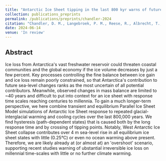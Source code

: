 ```yaml
---
title: "Antarctic Ice Sheet tipping in the last 800 kyr warns of future ice loss"
collection: publications_preprints
permalink: /publications/preprints/chandler-2024
citation: "Chandler, D. M., Langebroek, P. M., Reese, R., Albrecht, T., <b>Garbe, J.</b>, Winkelmann, R.: <i>Antarctic Ice Sheet tipping in the last 800 kyr warns of future ice loss</i>, in review, DOI: <a href='https://doi.org/10.21203/rs.3.rs-3042739/v1'>10.21203/rs.3.rs-3042739/v1</a> (preprint), 2024."
date: 2024-06-14
venue: 'In review'
---
```


## Abstract
Ice loss from Antarctica's vast freshwater reservoir could threaten coastal communities and the global economy if the ice volume decreases by just a few percent. Key processes controlling the fine balance between ice gain and ice loss remain poorly constrained, so that Antarctica's contribution to future sea-level changes ranks as the most uncertain of all potential contributors. Meanwhile, observed changes in mass balance are limited to ~40 years and difficult to put into context for an ice sheet with response time scales reaching centuries to millennia. To gain a much longer-term perspective, we here combine transient and equilibrium Parallel Ice Sheet Model simulations of Antarctic Ice Sheet response to repeated glacial-interglacial warming and cooling cycles over the last 800,000 years. We find hysteresis (path-dependent states) that is caused both by the long response time and by crossing of tipping points. Notably, West Antarctic Ice Sheet collapse contributes over 4 m sea-level rise in all equilibrium ice sheet states with little (0.25°C) or even no ocean warming above present. Therefore, we are likely already at (or almost at) an 'overshoot' scenario, supporting recent studies warning of ubstantial irreversible ice loss on millennial time-scales with little or no further climate warming.